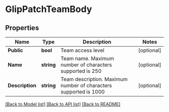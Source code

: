 # GlipPatchTeamBody

## Properties

Name | Type | Description | Notes
------------ | ------------- | ------------- | -------------
**Public** | **bool** | Team access level | [optional] 
**Name** | **string** | Team name. Maximum number of characters supported is 250 | [optional] 
**Description** | **string** | Team description. Maximum number of characters supported is 1000 | [optional] 

[[Back to Model list]](../README.md#documentation-for-models) [[Back to API list]](../README.md#documentation-for-api-endpoints) [[Back to README]](../README.md)


